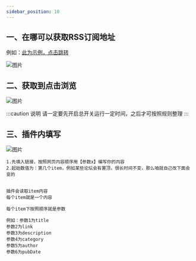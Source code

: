 ```yaml
---
sidebar_position: 10
---
```


## 一、在哪可以获取RSS订阅地址
例如：[此为示例，点击跳转](https://bbs.xianchat.com/forum.php?mod=forumdisplay&fid=5)

![图片](/img/doc/高级功能/高级首页/RSS订阅1.png)

## 二、获取到点击浏览
![图片](/img/doc/高级功能/高级首页/RSS订阅2.png)

:::caution 说明
请一定要先开启总开关运行一定时间，之后才可按照规则整理
:::

## 三、插件内填写
![图片](/img/doc/高级功能/高级首页/RSS订阅3.png)
~~~
1.先填入链接，按照网页内容顺序用【参数x】编写你的内容
2.起始数值为：第几个item，例如某些论坛会有置顶，很长时间不变，那么咱就自己改下面会变的


插件会读取item内容
每个item就是一个内容

每个item下按照顺序就是参数

例如：参数1为title
参数2为link
参数3为description
参数4为category
参数5为author
参数6为pubDate
~~~
